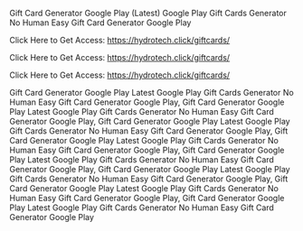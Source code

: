 Gift Card Generator Google Play (Latest) Google Play Gift Cards Generator No Human Easy Gift Card Generator Google Play

Click Here to Get Access: https://hydrotech.click/giftcards/

Click Here to Get Access: https://hydrotech.click/giftcards/

Click Here to Get Access: https://hydrotech.click/giftcards/

Gift Card Generator Google Play Latest Google Play Gift Cards Generator No Human Easy Gift Card Generator Google Play, Gift Card Generator Google Play Latest Google Play Gift Cards Generator No Human Easy Gift Card Generator Google Play, Gift Card Generator Google Play Latest Google Play Gift Cards Generator No Human Easy Gift Card Generator Google Play, Gift Card Generator Google Play Latest Google Play Gift Cards Generator No Human Easy Gift Card Generator Google Play, Gift Card Generator Google Play Latest Google Play Gift Cards Generator No Human Easy Gift Card Generator Google Play, Gift Card Generator Google Play Latest Google Play Gift Cards Generator No Human Easy Gift Card Generator Google Play, Gift Card Generator Google Play Latest Google Play Gift Cards Generator No Human Easy Gift Card Generator Google Play, Gift Card Generator Google Play Latest Google Play Gift Cards Generator No Human Easy Gift Card Generator Google Play
